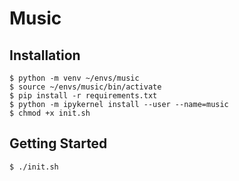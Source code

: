 # Music

## Installation

```
$ python -m venv ~/envs/music
$ source ~/envs/music/bin/activate
$ pip install -r requirements.txt
$ python -m ipykernel install --user --name=music
$ chmod +x init.sh
```

## Getting Started

```
$ ./init.sh
```